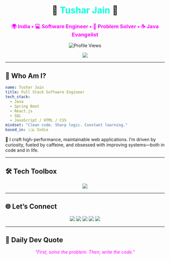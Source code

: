 
<h1 align="center">🚀 <span style="color:#00ffe1;">Tushar Jain</span> 🚀</h1>
<h3 align="center" style="color:#ff00ff;">
🌍 India • 💻 Software Engineer • 🧠 Problem Solver • ☕ Java Evangelist
</h3>

<p align="center">
  <img src="https://komarev.com/ghpvc/?username=tusharjain5&label=Profile+Views&color=00ffe1&style=flat" alt="Profile Views" />
</p>

<p align="center">
  <img src="https://readme-typing-svg.herokuapp.com?font=Fira+Code&size=24&duration=3000&pause=1000&color=00FFE1&center=true&vCenter=true&width=600&lines=Hey,+I'm+Tushar!;I+Build+Web+Things+That+Work+💡;Clean+Code,+Solid+Systems,+Happy+Users.;Java+%7C+Spring+Boot+%7C+React.js+%7C+SQL;" />
</p>

---

## 🧠 Who Am I?

```yaml
name: Tushar Jain
title: Full Stack Software Engineer
tech_stack:
  - Java
  - Spring Boot
  - React.js
  - SQL
  - JavaScript / HTML / CSS
mindset: "Clean code. Sharp logic. Constant learning."
based_in: 🇮🇳 India
```

💬 I craft high-performance, maintainable web applications. I’m driven by curiosity, fueled by caffeine, and obsessed with improving systems—both in code and in life.

---

## 🛠️ Tech Toolbox

<p align="center">
  <img src="https://skillicons.dev/icons?i=java,spring,react,javascript,html,css,mysql,git,github,linux&theme=light" />
</p>

---

## 🌐 Let’s Connect

<p align="center">
  <a href="mailto:jaint8648@gmail.com"><img src="https://img.shields.io/badge/Gmail-00ffe1?style=for-the-badge&logo=gmail&logoColor=black" /></a>
  <a href="https://x.com/tusharjain55"><img src="https://img.shields.io/badge/X-00ffe1?style=for-the-badge&logo=twitter&logoColor=black" /></a>
  <a href="https://linkedin.com/in/tushar-jain-ba89b41b1"><img src="https://img.shields.io/badge/LinkedIn-ff00ff?style=for-the-badge&logo=linkedin&logoColor=black" /></a>
  <a href="https://leetcode.com/u/jaint8648/"><img src="https://img.shields.io/badge/LeetCode-00ffe1?style=for-the-badge&logo=leetcode&logoColor=black" /></a>
  <a href="https://www.geeksforgeeks.org/user/tusharjain55/"><img src="https://img.shields.io/badge/GeeksforGeeks-ff00ff?style=for-the-badge&logo=geeksforgeeks&logoColor=black" /></a>
</p>

---

## 💬 Daily Dev Quote

<p align="center">
  <i style="color:#ff00ff;">"First, solve the problem. Then, write the code."</i>
</p>
